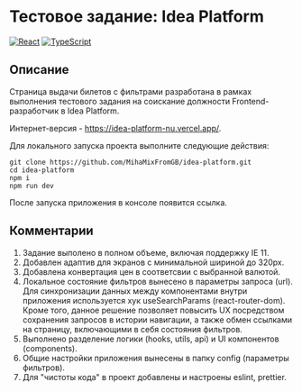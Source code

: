 # Тестовое задание: Idea Platform

[![React](https://img.shields.io/badge/React-18-blue?style=flat&logo=react&logoColor=white)](#)
[![TypeScript](https://img.shields.io/badge/TypeScript-blue?style=flat&logo=typescript&logoColor=white)](#)

## Описание

Страница выдачи билетов с фильтрами разработана в рамках выполнения тестового задания на соискание должности Frontend-разработчик в Idea Platform.

Интернет-версия - https://idea-platform-nu.vercel.app/.

Для локального запуска проекта выполните следующие действия:

```
git clone https://github.com/MihaMixFromGB/idea-platform.git
cd idea-platform
npm i
npm run dev
```

После запуска приложения в консоле появится ссылка.

## Комментарии

1. Задание выполено в полном объеме, включая поддержку IE 11.
2. Добавлен адаптив для экранов с минимальной шириной до 320px.
3. Добавлена конвертация цен в соответсвии с выбранной валютой.
4. Локальное состояние фильтров вынесено в параметры запроса (url). Для синхронизации данных между компонентами внутри приложения используется хук useSearchParams (react-router-dom). Кроме того, данное решение позволяет повысить UX посредством сохранения запросов в истории навигации, а также обмен ссылками на страницу, включающими в себя состояния фильтров.
5. Выполнено разделение логики (hooks, utils, api) и UI компонентов (components).
6. Общие настройки приложения вынесены в папку config (параметры фильтров).
7. Для "чистоты кода" в проект добавлены и настроены eslint, prettier.
